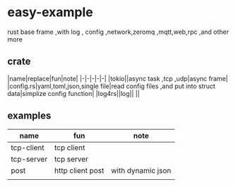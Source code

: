 # easy-example

rust base frame ,with log , config ,network,zeromq ,mqtt,web,rpc ,and other more

## crate

|name|replace|fun|note|
|-|-|-|-|-|
|tokio||async task ,tcp ,udp|async frame|
|config.rs|yaml,toml,json,single file|read config files ,and put into struct data|simplize config function|
|log4rs||log||
||



## examples

|name|fun|note|
|-|-|-|
|tcp-client|tcp client||
|tcp-server|tcp server||
|post|http client post|with dynamic json|
||
